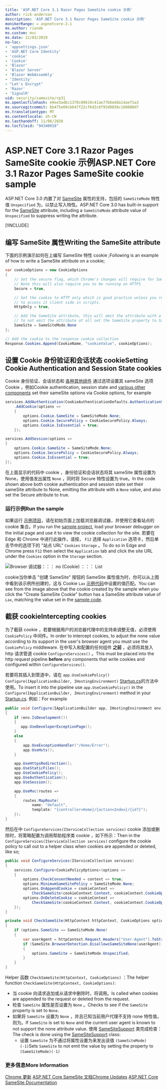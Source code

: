 ```yaml
---
title: 'ASP.NET Core 3.1 Razor Pages SameSite cookie 示例'
author: rick-anderson
description: 'ASP.NET Core 3.1 Razor Pages SameSite cookie 示例'
monikerRange: = aspnetcore-3.1
ms.author: riande
ms.custom: mvc
ms.date: 12/03/2019
no-loc:
- 'appsettings.json'
- 'ASP.NET Core Identity'
- 'cookie'
- 'Cookie'
- 'Blazor'
- 'Blazor Server'
- 'Blazor WebAssembly'
- 'Identity'
- "Let's Encrypt"
- 'Razor'
- 'SignalR'
uid: security/samesite/rp31
ms.openlocfilehash: e9ee3adbc1370c09619c41ae77b6edda14aef1a3
ms.sourcegitcommit: bb475e69cb647f22cf6d2c6f93d0836c160080d7
ms.translationtype: MT
ms.contentlocale: zh-CN
ms.lasthandoff: 11/06/2020
ms.locfileid: "94340018"
---
```

# <a name="aspnet-core-31-no-locrazor-pages-samesite-no-loccookie-sample"></a><span data-ttu-id="e3c19-103">ASP.NET Core 3.1 Razor Pages SameSite cookie 示例</span><span class="sxs-lookup"><span data-stu-id="e3c19-103">ASP.NET Core 3.1 Razor Pages SameSite cookie sample</span></span>

<span data-ttu-id="e3c19-104">ASP.NET Core 3.0 内置了对 [SameSite](https://www.owasp.org/index.php/SameSite) 属性的支持，包括的 `SameSiteMode` 特性值 `Unspecified` 为，以禁止写入特性。</span><span class="sxs-lookup"><span data-stu-id="e3c19-104">ASP.NET Core 3.0 has built-in support for the [SameSite](https://www.owasp.org/index.php/SameSite) attribute, including a `SameSiteMode` attribute value of `Unspecified` to suppress writing the attribute.</span></span>

[!INCLUDE[](~/includes/SameSiteIdentity.md)]

## <a name="writing-the-samesite-attribute"></a><a name="sampleCode"></a><span data-ttu-id="e3c19-105">编写 SameSite 属性</span><span class="sxs-lookup"><span data-stu-id="e3c19-105">Writing the SameSite attribute</span></span>

<span data-ttu-id="e3c19-106">下面的示例演示如何在上编写 SameSite 特性 cookie ;</span><span class="sxs-lookup"><span data-stu-id="e3c19-106">Following is an example of how to write a SameSite attribute on a cookie;</span></span>

```c#
var cookieOptions = new CookieOptions
{
    // Set the secure flag, which Chrome's changes will require for SameSite none.
    // Note this will also require you to be running on HTTPS
    Secure = true,

    // Set the cookie to HTTP only which is good practice unless you really do need
    // to access it client side in scripts.
    HttpOnly = true,

    // Add the SameSite attribute, this will emit the attribute with a value of none.
    // To not emit the attribute at all set the SameSite property to SameSiteMode.Unspecified.
    SameSite = SameSiteMode.None
};

// Add the cookie to the response cookie collection
Response.Cookies.Append(CookieName, "cookieValue", cookieOptions);
```

## <a name="setting-no-loccookie-authentication-and-session-state-no-loccookies"></a><span data-ttu-id="e3c19-107">设置 Cookie 身份验证和会话状态 cookie</span><span class="sxs-lookup"><span data-stu-id="e3c19-107">Setting Cookie Authentication and Session State cookies</span></span>

<span data-ttu-id="e3c19-108">Cookie 身份验证、会话状态和 [各种其他组件](../samesite.md?view=aspnetcore-3.0) 通过选项设置其 sameSite 选项 Cookie ，例如</span><span class="sxs-lookup"><span data-stu-id="e3c19-108">Cookie authentication, session state and [various other components](../samesite.md?view=aspnetcore-3.0) set their sameSite options via Cookie options, for example</span></span>

```c#
services.AddAuthentication(CookieAuthenticationDefaults.AuthenticationScheme)
    .AddCookie(options =>
    {
        options.Cookie.SameSite = SameSiteMode.None;
        options.Cookie.SecurePolicy = CookieSecurePolicy.Always;
        options.Cookie.IsEssential = true;
    });

services.AddSession(options =>
{
    options.Cookie.SameSite = SameSiteMode.None;
    options.Cookie.SecurePolicy = CookieSecurePolicy.Always;
    options.Cookie.IsEssential = true;
});
```

<span data-ttu-id="e3c19-109">在上面显示的代码中 cookie ，身份验证和会话状态将其 sameSite 属性设置为 None，使用值发出属性 `None` ，同时将 Secure 特性设置为 true。</span><span class="sxs-lookup"><span data-stu-id="e3c19-109">In the code shown above both cookie authentication and session state set their sameSite attribute to None, emitting the attribute with a `None` value, and also set the Secure attribute to true.</span></span>

### <a name="run-the-sample"></a><span data-ttu-id="e3c19-110">运行示例</span><span class="sxs-lookup"><span data-stu-id="e3c19-110">Run the sample</span></span>

<span data-ttu-id="e3c19-111">如果运行 [示例项目](https://github.com/blowdart/AspNetSameSiteSamples/tree/master/AspNetCore31RazorPages)，请在初始页面上加载浏览器调试器，并使用它查看站点的 cookie 集合。</span><span class="sxs-lookup"><span data-stu-id="e3c19-111">If you run the [sample project](https://github.com/blowdart/AspNetSameSiteSamples/tree/master/AspNetCore31RazorPages), load your browser debugger on the initial page and use it to view the cookie collection for the site.</span></span> <span data-ttu-id="e3c19-112">若要在 Edge 和 Chrome 中进行此操作，请按， `F12` 选择 `Application` 选项卡，然后单击节中的选项下的 "站点 URL" `Cookies` `Storage` 。</span><span class="sxs-lookup"><span data-stu-id="e3c19-112">To do so in Edge and Chrome press `F12` then select the `Application` tab and click the site URL under the `Cookies` option in the `Storage` section.</span></span>

![Browser 调试器：：： no (Cookie) ：：： List](BrowserDebugger.png)

<span data-ttu-id="e3c19-114">cookie当你单击 "创建 SameSite" 按钮的 SameSite 属性值为时，你可以从上图中看到该示例所创建的，这与 Cookie `Lax` [示例代码](#sampleCode)中设置的值匹配。</span><span class="sxs-lookup"><span data-stu-id="e3c19-114">You can see from the image above that the cookie created by the sample when you click the "Create SameSite Cookie" button has a SameSite attribute value of `Lax`, matching the value set in the [sample code](#sampleCode).</span></span>

## <a name="intercepting-no-loccookies"></a><a name="interception"></a><span data-ttu-id="e3c19-115">截获 cookie</span><span class="sxs-lookup"><span data-stu-id="e3c19-115">Intercepting cookies</span></span>

<span data-ttu-id="e3c19-116">为了截获 cookie ，若要根据用户的浏览器代理中的支持来调整无值，必须使用 `CookiePolicy` 中间件。</span><span class="sxs-lookup"><span data-stu-id="e3c19-116">In order to intercept cookies, to adjust the none value according to its support in the user's browser agent you must use the `CookiePolicy` middleware.</span></span> <span data-ttu-id="e3c19-117">在中写入和配置的任何组件 **之前** ，必须将其放入 http 请求管道 cookie `ConfigureServices()` 。</span><span class="sxs-lookup"><span data-stu-id="e3c19-117">This must be placed into the http request pipeline **before** any components that write cookies and configured within `ConfigureServices()`.</span></span>

<span data-ttu-id="e3c19-118">若要将其插入到管道中，请在 `app.UseCookiePolicy()` `Configure(IApplicationBuilder, IHostingEnvironment)` [Startup.cs](https://github.com/blowdart/AspNetSameSiteSamples/blob/master/AspNetCore21MVC/Startup.cs)的方法中使用。</span><span class="sxs-lookup"><span data-stu-id="e3c19-118">To insert it into the pipeline use `app.UseCookiePolicy()` in the `Configure(IApplicationBuilder, IHostingEnvironment)` method in your [Startup.cs](https://github.com/blowdart/AspNetSameSiteSamples/blob/master/AspNetCore21MVC/Startup.cs).</span></span> <span data-ttu-id="e3c19-119">例如：</span><span class="sxs-lookup"><span data-stu-id="e3c19-119">For example</span></span>

```c#
public void Configure(IApplicationBuilder app, IHostingEnvironment env)
{
    if (env.IsDevelopment())
    {
       app.UseDeveloperExceptionPage();
    }
    else
    {
        app.UseExceptionHandler("/Home/Error");
        app.UseHsts();
    }

    app.UseHttpsRedirection();
    app.UseStaticFiles();
    app.UseCookiePolicy();
    app.UseAuthentication();
    app.UseSession();

    app.UseMvc(routes =>
    {
        routes.MapRoute(
            name: "default",
            template: "{controller=Home}/{action=Index}/{id?}");
    });
}
```

<span data-ttu-id="e3c19-120">然后在中 `ConfigureServices(IServiceCollection services)` cookie 添加或删除时，将策略配置为调用帮助程序类 cookie ，如下所示：</span><span class="sxs-lookup"><span data-stu-id="e3c19-120">Then in the `ConfigureServices(IServiceCollection services)` configure the cookie policy to call out to a helper class when cookies are appended or deleted, like so;</span></span>

```c#
public void ConfigureServices(IServiceCollection services)
{
    services.Configure<CookiePolicyOptions>(options =>
    {
        options.CheckConsentNeeded = context => true;
        options.MinimumSameSitePolicy = SameSiteMode.None;
        options.OnAppendCookie = cookieContext =>
            CheckSameSite(cookieContext.Context, cookieContext.CookieOptions);
        options.OnDeleteCookie = cookieContext =>
            CheckSameSite(cookieContext.Context, cookieContext.CookieOptions);
    });
}

private void CheckSameSite(HttpContext httpContext, CookieOptions options)
{
    if (options.SameSite == SameSiteMode.None)
    {
        var userAgent = httpContext.Request.Headers["User-Agent"].ToString();
        if (SameSite.BrowserDetection.DisallowsSameSiteNone(userAgent))
        {
            options.SameSite = SameSiteMode.Unspecified;
        }
    }
}
```

<span data-ttu-id="e3c19-121">Helper 函数 `CheckSameSite(HttpContext, CookieOptions)` ：</span><span class="sxs-lookup"><span data-stu-id="e3c19-121">The helper function `CheckSameSite(HttpContext, CookieOptions)`:</span></span>

* <span data-ttu-id="e3c19-122">当 cookie 向请求追加或从请求中删除时，将调用。</span><span class="sxs-lookup"><span data-stu-id="e3c19-122">Is called when cookies are appended to the request or deleted from the request.</span></span>
* <span data-ttu-id="e3c19-123">检查 `SameSite` 属性是否设置为 `None` 。</span><span class="sxs-lookup"><span data-stu-id="e3c19-123">Checks to see if the `SameSite` property is set to `None`.</span></span>
* <span data-ttu-id="e3c19-124">如果将 `SameSite` 设置为 `None` ，并且已知当前用户代理不支持 none 特性值，则为。</span><span class="sxs-lookup"><span data-stu-id="e3c19-124">If `SameSite` is set to `None` and the current user agent is known to not support the none attribute value.</span></span> <span data-ttu-id="e3c19-125">使用 [SameSiteSupport](https://github.com/dotnet/AspNetCore.Docs/blob/master/aspnetcore/security/samesite/snippets/SameSiteSupport.cs) 类完成检查：</span><span class="sxs-lookup"><span data-stu-id="e3c19-125">The check is done using the [SameSiteSupport](https://github.com/dotnet/AspNetCore.Docs/blob/master/aspnetcore/security/samesite/snippets/SameSiteSupport.cs) class:</span></span>
  * <span data-ttu-id="e3c19-126">设置 `SameSite` 为不通过将属性设置为来发出该值 `(SameSiteMode)(-1)`</span><span class="sxs-lookup"><span data-stu-id="e3c19-126">Sets `SameSite` to not emit the value by setting the property to `(SameSiteMode)(-1)`</span></span>

### <a name="more-information"></a><span data-ttu-id="e3c19-127">更多信息</span><span class="sxs-lookup"><span data-stu-id="e3c19-127">More Information</span></span>
 
<span data-ttu-id="e3c19-128">[Chrome 更新](https://www.chromium.org/updates/same-site) 
[ASP.NET Core SameSite 文档](xref:security/samesite)</span><span class="sxs-lookup"><span data-stu-id="e3c19-128">[Chrome Updates](https://www.chromium.org/updates/same-site)
[ASP.NET Core SameSite Documentation](xref:security/samesite)</span></span>
